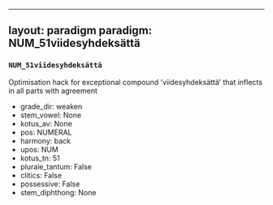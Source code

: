 
---
layout: paradigm
paradigm: NUM_51viidesyhdeksättä
---
### ` NUM_51viidesyhdeksättä `

Optimisation hack for exceptional compound ’viidesyhdeksättä’ that inflects in all parts with agreement
* grade_dir: weaken
* stem_vowel: None
* kotus_av: None
* pos: NUMERAL
* harmony: back
* upos: NUM
* kotus_tn: 51
* plurale_tantum: False
* clitics: False
* possessive: False
* stem_diphthong: None
